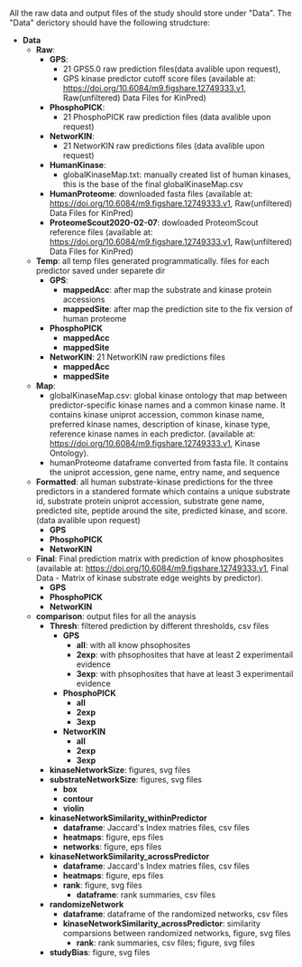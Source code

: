 All the raw data and output files of the study should store under "Data". The "Data" derictory should have the following strudcture:

- **Data**
  - **Raw**:  
    - **GPS**: 
      - 21 GPS5.0 raw prediction files(data avalible upon request), 
      - GPS kinase predictor cutoff score files (available at: https://doi.org/10.6084/m9.figshare.12749333.v1, Raw(unfiltered) Data Files for KinPred)
    - **PhosphoPICK**: 
      - 21 PhosphoPICK raw prediction files (data avalible upon request)
    - **NetworKIN**: 
      - 21 NetworKIN raw predictions files (data avalible upon request)
    - **HumanKinase**: 
      - globalKinaseMap.txt: manually created list of human kinases, this is the base of the final globalKinaseMap.csv
    - **HumanProteome**: 
    downloaded fasta files (available at: https://doi.org/10.6084/m9.figshare.12749333.v1, Raw(unfiltered) Data Files for KinPred)
    - **ProteomeScout2020-02-07**: 
    dowloaded ProteomScout reference files (available at: https://doi.org/10.6084/m9.figshare.12749333.v1, Raw(unfiltered) Data Files for KinPred)
  - **Temp**: all temp files generated programmatically. files for each predictor saved under separete dir 
    - **GPS**: 
      - **mappedAcc**: after map the substrate and kinase protein accessions 
      - **mappedSite**: after map the prediction site to the fix version of human proteome 
    - **PhosphoPICK**
      - **mappedAcc**
      - **mappedSite** 
    - **NetworKIN**: 21 NetworKIN raw predictions files
      - **mappedAcc**
      - **mappedSite** 
   - **Map**:
     - globalKinaseMap.csv: global kinase ontology that map between predictor-specific kinase names and a common kinase name. It contains kinase uniprot accession, common kinase name, preferred kinase names, description of kinase, kinase type,  reference kinase names in each predictor. (available at: https://doi.org/10.6084/m9.figshare.12749333.v1, Kinase Ontology). 
     - humanProteome dataframe converted from fasta file. It contains the uniprot accession, gene name, entry name, and sequence
   - **Formatted**: all human substrate-kinase predictions for the three predictors in a standered formate which contains a unique substrate id, substrate protein uniprot accession, substrate gene name, predicted site, peptide around the site, predicted kinase, and score. (data avalible upon request)
      - **GPS**
      - **PhosphoPICK**
      - **NetworKIN**
  - **Final**: Final prediction matrix with prediction of know phosphosites (available at: https://doi.org/10.6084/m9.figshare.12749333.v1, Final Data - Matrix of kinase substrate edge weights by predictor).
    - **GPS**
    - **PhosphoPICK**
    - **NetworKIN**
  - **comparison**: output files for all the anaysis 
    - **Thresh**: filtered prediction by different thresholds, csv files
      - **GPS**
        - **all**: with all know phsophosites
        - **2exp**: with phsophosites that have at least 2 experimentail evidence
        - **3exp**: with phsophosites that have at least 3 experimentail evidence
      - **PhosphoPICK**
        - **all**
        - **2exp**
        - **3exp**
      - **NetworKIN**
        - **all**
        - **2exp**
        - **3exp**
    - **kinaseNetworkSize**: figures, svg files
    - **substrateNetworkSize**: figures, svg files
      - **box**
      - **contour**
      - **violin**
    - **kinaseNetworkSimilarity_withinPredictor**
      - **dataframe**: Jaccard's Index matries files, csv files
      - **heatmaps**: figure, eps files
      - **networks**: figure, eps files
    - **kinaseNetworkSimilarity_acrossPredictor**
      - **dataframe**: Jaccard's Index matries files, csv files
      - **heatmaps**: figure, eps files
      - **rank**: figure, svg files
        - **dataframe**: rank summaries, csv files
    - **randomizeNetwork**
      - **dataframe**: dataframe of the randomized networks, csv files
      - **kinaseNetworkSimilarity_acrossPredictor**: similarity comparsions between randomized networks, figure, svg files
        - **rank**: rank summaries, csv files; figure, svg files 
    - **studyBias**: figure, svg files
